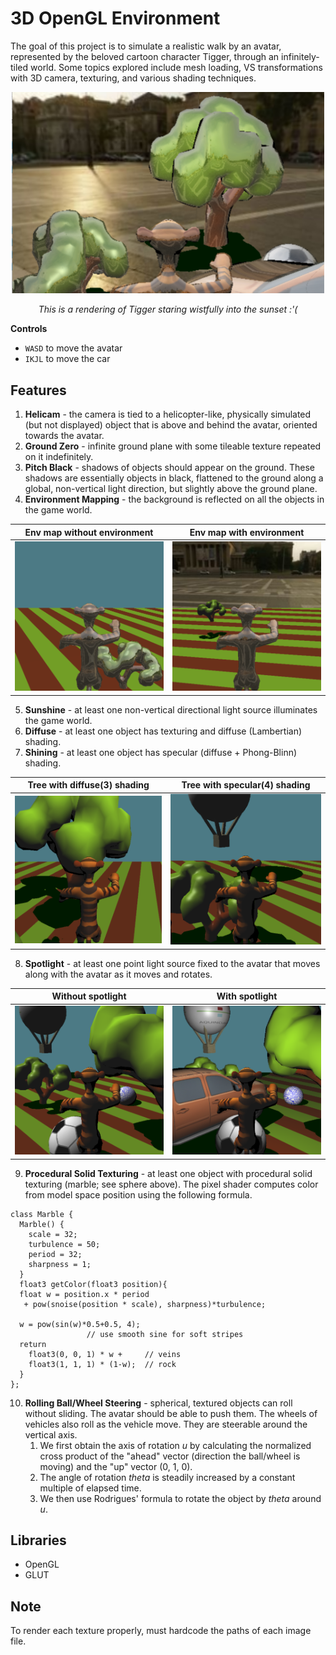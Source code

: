 # 3D OpenGL Environment

The goal of this project is to simulate a realistic walk by an avatar, represented by the beloved cartoon character Tigger, through an infinitely-tiled world. Some topics explored include mesh loading, VS transformations with 3D camera, texturing, and various shading techniques. 

<p align="center"><img src="https://github.com/eutopi/3D-OpenGL-Environment/blob/master/Screenshots/banner.png" alt="drawing" width="500"/></p>
<p align="center"><i>This is a rendering of Tigger staring wistfully into the sunset :'( </i></p>

**Controls**
- `WASD` to move the avatar
- `IKJL` to move the car

## Features
1. **Helicam** - the camera is tied to a helicopter-like, physically simulated (but not displayed) object that is above and behind the avatar, oriented towards the avatar. 
2. **Ground Zero** - infinite ground plane with some tileable texture repeated on it indefinitely.
3. **Pitch Black** - shadows of objects should appear on the ground. These shadows are essentially objects in black, flattened to the ground along a global, non-vertical light direction, but slightly above the ground plane.
4. **Environment Mapping** - the background is reflected on all the objects in the game world.

Env map without environment | Env map with environment |
------------ | ------------- | 
<img src="https://github.com/eutopi/3D-OpenGL-Environment/blob/master/Screenshots/1.png" alt="drawing" width="400"/> | <img src="https://github.com/eutopi/3D-OpenGL-Environment/blob/master/Screenshots/2.png" alt="drawing" width="400"/>

5. **Sunshine** - at least one non-vertical directional light source illuminates the game world.
6. **Diffuse** - at least one object has texturing and diffuse (Lambertian) shading.
7. **Shining** - at least one object has specular (diffuse + Phong-Blinn) shading.

Tree with diffuse(3) shading | Tree with specular(4) shading  |
------------ | ------------- | 
<img src="https://github.com/eutopi/3D-OpenGL-Environment/blob/master/Screenshots/3.png" alt="drawing" width="400"/> | <img src="https://github.com/eutopi/3D-OpenGL-Environment/blob/master/Screenshots/4.png" alt="drawing" width="400"/>

8. **Spotlight** - at least one point light source fixed to the avatar that moves along with the avatar as it moves and rotates.

Without spotlight | With spotlight  |
------------ | ------------- | 
<img src="https://github.com/eutopi/3D-OpenGL-Environment/blob/master/Screenshots/5.png" alt="drawing" width="400"/> | <img src="https://github.com/eutopi/3D-OpenGL-Environment/blob/master/Screenshots/6.png" alt="drawing" width="400"/>

9. **Procedural Solid Texturing** - at least one object with procedural solid texturing (marble; see sphere above). The pixel shader computes color from model space position using the following formula.
```
class Marble {
  Marble() {
    scale = 32;
    turbulence = 50;
    period = 32;
    sharpness = 1;
  }
  float3 getColor(float3 position){
  float w = position.x * period 
   + pow(snoise(position * scale), sharpness)*turbulence;

  w = pow(sin(w)*0.5+0.5, 4);
                 // use smooth sine for soft stripes
  return
    float3(0, 0, 1) * w +     // veins
    float3(1, 1, 1) * (1-w);  // rock
  }
};

```

10. **Rolling Ball/Wheel Steering** - spherical, textured objects can roll without sliding. The avatar should be able to push them. The wheels of vehicles also roll as the vehicle move. They are steerable around the vertical axis.
    1. We first obtain the axis of rotation *u* by calculating the normalized cross product of the "ahead" vector (direction the ball/wheel is moving) and the "up" vector (0, 1, 0).
    2. The angle of rotation *theta* is steadily increased by a constant multiple of elapsed time.
    3. We then use Rodrigues' formula to rotate the object by *theta* around *u*.

## Libraries
- OpenGL
- GLUT

## Note
To render each texture properly, must hardcode the paths of each image file.
